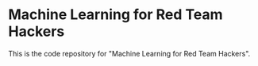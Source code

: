# Machine Learning for Red Team Hackers

This is the code repository for "Machine Learning for Red Team Hackers".
